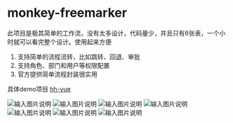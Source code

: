 # monkey-freemarker
此项目是极其简单的工作流，没有太多设计，代码量少，并且只有6张表，一个小时就可以看完整个设计。使用起来方便


1. 支持简单的流程流转，比如跳转、回退、审批
2. 支持角色、部门和用户等权限配置
3. 官方提供简单流程封装很实用


具体demo项目
[hh-vue](https://gitee.com/min290/hh-vue)


![输入图片说明](https://foruda.gitee.com/images/1685245176850079274/44f8f0c1_2218307.png "屏幕截图")
![输入图片说明](https://foruda.gitee.com/images/1685245214449807999/5434fac5_2218307.png "屏幕截图")
![输入图片说明](https://foruda.gitee.com/images/1681544763299393774/a25d33ab_2218307.png "屏幕截图")
![输入图片说明](https://foruda.gitee.com/images/1685245304110972083/31a9105d_2218307.png "屏幕截图")
![输入图片说明](https://foruda.gitee.com/images/1685418370349267839/f70e5589_2218307.png "屏幕截图")
![输入图片说明](https://foruda.gitee.com/images/1685418217810487859/02883c8c_2218307.png "屏幕截图")
![输入图片说明](https://foruda.gitee.com/images/1685418386450207624/90327020_2218307.png "屏幕截图")